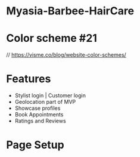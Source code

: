 # Myasia-Barbee-HairCare

 # Color scheme #21 
// https://visme.co/blog/website-color-schemes/

# Features
- Stylist login | Customer login
- Geolocation part of MVP
- Showcase profiles 
- Book Appointments 
- Ratings and Reviews

# Page Setup

